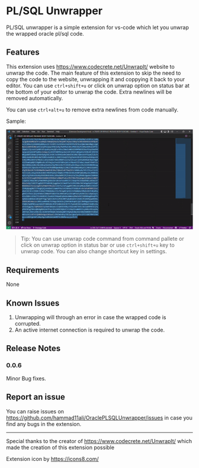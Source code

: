 # PL/SQL Unwrapper

PL/SQL unwrapper is a simple extension for vs-code which let you unwrap the wrapped oracle pl/sql code.

## Features

This extension uses https://www.codecrete.net/UnwrapIt/ website to unwrap the code. The main feature of this extension to skip the need to copy the code to the website, unwrapping it and coppying it back to your editor. You can use `ctrl+shift+u` or click on unwrap option on status bar at the bottom of your editor to unwrap the code. Extra newlines will be removed automatically.

You can use `ctrl+alt+u` to remove extra newlines from code manually.

Sample:

![unwrap with status bar icon](gifs/unwrap-with-status-bar.gif)

> Tip: You can use unwrap code command from command pallete or click on unwrap option in status bar or use `ctrl+shift+u` key to unwrap code. You can also change shortcut key in settings.

## Requirements

None

## Known Issues

1. Unwrapping will through an error in case the wrapped code is corrupted.
2. An active internet connection is required to unwrap the code.

## Release Notes

### 0.0.6

Minor Bug fixes.

## Report an issue

You can raise issues on https://github.com/hammad11ali/OraclePLSQLUnwrapper/issues in case you find any bugs in the extension.

---

Special thanks to the creator of https://www.codecrete.net/UnwrapIt/ which made the creation of this extension possible

Extension icon by https://icons8.com/
